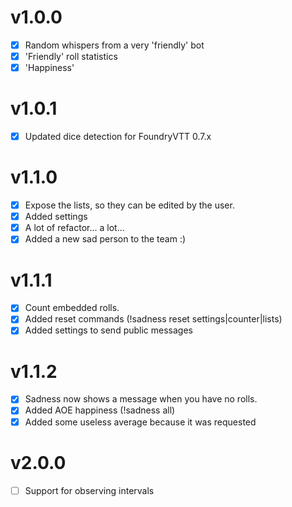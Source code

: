 # v1.0.0
- [x] Random whispers from a very 'friendly' bot
- [x] 'Friendly' roll statistics
- [x] 'Happiness'

# v1.0.1
- [x] Updated dice detection for FoundryVTT 0.7.x

# v1.1.0
- [x] Expose the lists, so they can be edited by the user.
- [x] Added settings
- [x] A lot of refactor... a lot...
- [x] Added a new sad person to the team :)

# v1.1.1
- [x] Count embedded rolls.
- [x] Added reset commands (!sadness reset settings|counter|lists)
- [x] Added settings to send public messages

# v1.1.2
- [x] Sadness now shows a message when you have no rolls.
- [x] Added AOE happiness (!sadness all)
- [x] Added some useless average because it was requested

# v2.0.0
- [ ] Support for observing intervals